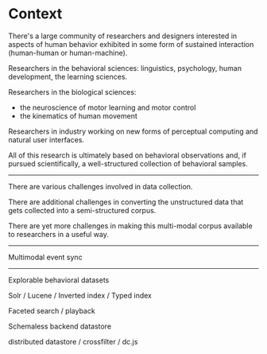# Context

There's a large community of researchers and designers interested in aspects of
human behavior exhibited in some form of sustained interaction (human-human or
human-machine).

Researchers in the behavioral sciences: linguistics, psychology, human
development, the learning sciences.

Researchers in the biological sciences:
* the neuroscience of motor learning and motor control
* the kinematics of human movement

Researchers in industry working on new forms of perceptual computing and
natural user interfaces.

All of this research is ultimately based on behavioral observations and, if
pursued scientifically, a well-structured collection of behavioral samples.

---

There are various challenges involved in data collection.

There are additional challenges in converting the unstructured data that gets
collected into a semi-structured corpus. 

There are yet more challenges in making this multi-modal corpus available to
researchers in a useful way.

---

Multimodal event sync

---

Explorable behavioral datasets

Solr / Lucene / Inverted index / Typed index

Faceted search / playback

Schemaless backend datastore

distributed datastore / crossfilter / dc.js 
